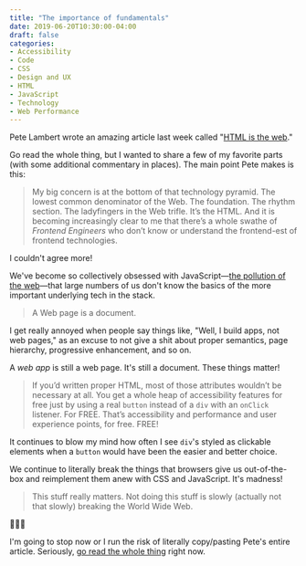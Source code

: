 ```yaml
---
title: "The importance of fundamentals"
date: 2019-06-20T10:30:00-04:00
draft: false
categories:
- Accessibility
- Code
- CSS
- Design and UX
- HTML
- JavaScript
- Technology
- Web Performance
---
```


Pete Lambert wrote an amazing article last week called "[HTML is the web](https://www.petelambert.com/journal/html-is-the-web/)."

Go read the whole thing, but I wanted to share a few of my favorite parts (with some additional commentary in places). The main point Pete makes is this:

> My big concern is at the bottom of that technology pyramid. The lowest common denominator of the Web. The foundation. The rhythm section. The ladyfingers in the Web trifle. It’s the HTML. And it is becoming increasingly clear to me that there’s a whole swathe of *Frontend Engineers* who don’t know or understand the frontend-est of frontend technologies.

I couldn't agree more!

We've become so collectively obsessed with JavaScript&mdash;[the pollution of the web](/why-javascript-is-the-pollution-of-the-web/)&mdash;that large numbers of us don't know the basics of the more important underlying tech in the stack.

> A Web page is a document.

I get really annoyed when people say things like, "Well, I build apps, not web pages," as an excuse to not give a shit about proper semantics, page hierarchy, progressive enhancement, and so on.

A *web app* is still a web page. It's still a document. These things matter!

> If you’d written proper HTML, most of those attributes wouldn’t be necessary at all. You get a whole heap of accessibility features for free just by using a real `button` instead of a `div` with an `onClick` listener. For FREE. That’s accessibility and performance and user experience points, for free. FREE!

It continues to blow my mind how often I see `div`'s styled as clickable elements when a `button` would have been the easier and better choice.

We continue to literally break the things that browsers give us out-of-the-box and reimplement them anew with CSS and JavaScript. It's madness!

> This stuff really matters. Not doing this stuff is slowly (actually not that slowly) breaking the World Wide Web.

👏👏👏

I'm going to stop now or I run the risk of literally copy/pasting Pete's entire article. Seriously, [go read the whole thing](https://www.petelambert.com/journal/html-is-the-web/) right now.